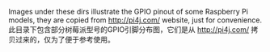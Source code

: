 Images under these dirs illustrate the GPIO pinout of some Raspberry Pi models, they are copied from http://pi4j.com/ website, just for convenience.
此目录下包含部分树莓派型号的GPIO引脚分布图，它们是从 http://pi4j.com/ 拷贝过来的，仅为了便于参考使用。
